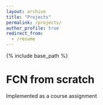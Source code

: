 ```yaml
---
layout: archive
title: "Projects"
permalink: /projects/
author_profile: true
redirect_from:
  - /resume
---
```


{% include base_path %}

FCN from scratch
======
Implemented as a course assignment

